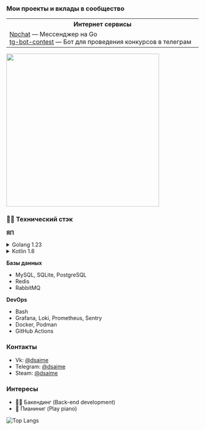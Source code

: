 ### Мои проекты и вклады в сообщество

<table>
  <tr>
    <th width="500px">Интернет сервисы</th>
  </tr>
  <tr>
    <td>
          <a href="https://github.com/nice-pea/npchat">Npchat</a> &mdash; 
          Мессенджер на Go<br/>
          <a href="https://github.com/dsaime/tg-bot-contest">tg-bot-contest</a> &mdash; 
          Бот для проведения конкурсов в телеграм<br/>
    </td>
  </tr>
</table>
<img src="https://i.ibb.co/9HtJZ3Tb/cat.gif" width="400" height="400"/>

### 🔨😁 Технический стэк

**ЯП**
<details>
  <summary>Golang 1.23</summary>

  - [nullism/bqb](https://github.com/nullism/bqb)
  - [jmoiron/sqlx](https://github.com/jmoiron/sqlx)
  - [gofiber/fiber](https://github.com/gofiber/fiber)
  - [rabbitmq/amqp091-go](https://github.com/rabbitmq/amqp091-go )
  - [redis/go-redis](https://github.com/redis/go-redis )
  - [grpc/grpc-go](https://github.com/grpc/grpc-go )
  - [protocolbuffers/protobuf-go](https://github.com/protocolbuffers/protobuf-go )
  - [urfave/cli](https://github.com/urfave/cli )
  - [testcontainers/testcontainers-go](https://github.com/testcontainers/testcontainers-go )
  - [PaulSonOfLars/gotgbot](https://github.com/PaulSonOfLars/gotgbot )
  - [jinzhu/gorm (v1)](https://github.com/jinzhu/gorm )
</details>
<details>
  <summary>Kotlin 1.8</summary>

  - [Compose](https://developer.android.com/compose)
  - [Coil](https://github.com/coil-kt/coil)
  - [Viewmodel](https://developer.android.com/topic/libraries/architecture/viewmodel)
  - [Retrifit2](https://square.github.io/retrofit/)
  - [Coroutines](https://kotlinlang.org/docs/coroutines-overview.html)
  - [Okhttp3](https://square.github.io/okhttp/)
</details>

**Базы данных**
- MySQL, SQLite, PostgreSQL
- Redis
- RabbitMQ

**DevOps**
- Bash
- Grafana, Loki, Prometheus, Sentry
- Docker, Podman
- GitHub Actions

### Контакты
- Vk: [@dsaime](https://vk.ru/dsaime)
- Telegram: [@dsaime](https://t.me/dsaime)
- Steam: [@dsaime](https://steamcommunity.com/id/dsaime)

### Интересы
- 👨‍💻 Бакендинг (Back-end development)
- 🎵 Пианиниг (Play piano)

![Top Langs](https://github-readme-stats.vercel.app/api/top-langs/?username=dsaime&layout=compact&theme=dark)
